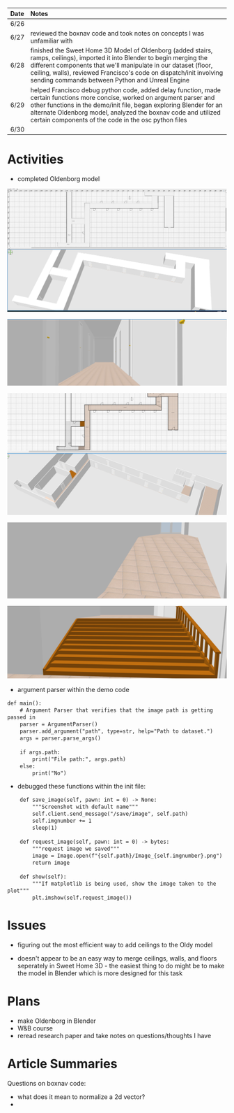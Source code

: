 | Date   | Notes
| :----- | :-------------------------------
|6/26 | 
|6/27 | reviewed the boxnav code and took notes on concepts I was unfamiliar with
|6/28 | finished the Sweet Home 3D Model of Oldenborg (added stairs, ramps, ceilings), imported it into Blender to begin merging the different components that we'll manipulate in our dataset (floor, ceiling, walls), reviewed Francisco's code on dispatch/init involving sending commands between Python and Unreal Engine
|6/29 | helped Francisco debug python code, added delay function, made certain functions more concise, worked on argument parser and other functions in the demo/init file, began exploring Blender for an alternate Oldenborg model, analyzed the boxnav code and utilized certain components of the code in the osc python files 
|6/30 | 

# Activities

- completed Oldenborg model

![Ceiling](/assets/2023-07-03/ceiling.png)

![Hallway](/assets/2023-07-03/hallway.png)

![Levelzero](/assets/2023-07-03/levelzero.png)

![Ramp](/assets/2023-07-03/ramp.png)

![Stairs](/assets/2023-07-03/stairs.png)

- argument parser within the demo code

```
def main():
    # Argument Parser that verifies that the image path is getting passed in
    parser = ArgumentParser()
    parser.add_argument("path", type=str, help="Path to dataset.")
    args = parser.parse_args()

    if args.path:
        print("File path:", args.path)
    else:
        print("No")
```

- debugged these functions within the init file:

```
    def save_image(self, pawn: int = 0) -> None:
        """Screenshot with default name"""
        self.client.send_message("/save/image", self.path)
        self.imgnumber += 1
        sleep(1)

    def request_image(self, pawn: int = 0) -> bytes:
        """request image we saved"""
        image = Image.open(f"{self.path}/Image_{self.imgnumber}.png")
        return image

    def show(self):
        """If matplotlib is being used, show the image taken to the plot"""
        plt.imshow(self.request_image())
```
# Issues
- figuring out the most efficient way to add ceilings to the Oldy model

- doesn't appear to be an easy way to merge ceilings, walls, and floors seperately in Sweet Home 3D - the easiest thing to do might be to make the model in Blender which is more designed for this task



# Plans

- make Oldenborg in Blender
- W&B course
- reread research paper and take notes on questions/thoughts I have

# Article Summaries

Questions on boxnav code:
- what does it mean to normalize a 2d vector?
- 